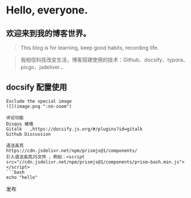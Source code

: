 # Hello, everyone.
## 欢迎来到我的博客世界。

> This blog is for learning, keep good habits, recording life.

> 我相信科技改变生活，博客搭建使用的技术：Github、docsify、typora、picgo、jsdeliver...


## docsify 配置使用
```
Exclude the special image
![](image.png ":no-zoom")

评论功能
Disqus 被墙
Gitalk   ,https://docsify.js.org/#/plugins?id=gitalk
Github Discussion

语法高亮
https://cdn.jsdelivr.net/npm/prismjs@1/components/
引入语法高亮JS文件 ，例如：<script src="//cdn.jsdelivr.net/npm/prismjs@1/components/prism-bash.min.js"></script>
```bash
echo "hello"
```

发布


```
